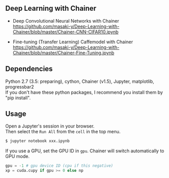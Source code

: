 ## Deep Learning with Chainer  

* Deep Convolutional Neural Networks with Chainer  
https://github.com/masaki-y/Deep-Learning-with-Chainer/blob/master/Chainer-CNN-CIFAR10.ipynb

* Fine-tuning (Transfer Learning) Caffemodel with Chainer  
https://github.com/masaki-y/Deep-Learning-with-Chainer/blob/master/Chainer-Fine-Tuning.ipynb

## Dependencies
Python 2.7 (3.5: preparing), cython, Chainer (v1.5), Jupyter, matplotlib, progressbar2  
If you don't have these python packages, I recommend you install them by "pip install".

## Usage
Open a Jupyter's session in your browser.  
Then select the `Run All` from the `cell` in the top menu.  
```sh
$ jupyter notebook xxx.ipynb
```

If you use a GPU, set the GPU ID in `gpu`.
Chainer will switch automatically to GPU mode.
```py
gpu = -1 # gpu device ID (cpu if this negative)
xp = cuda.cupy if gpu >= 0 else np  
```
